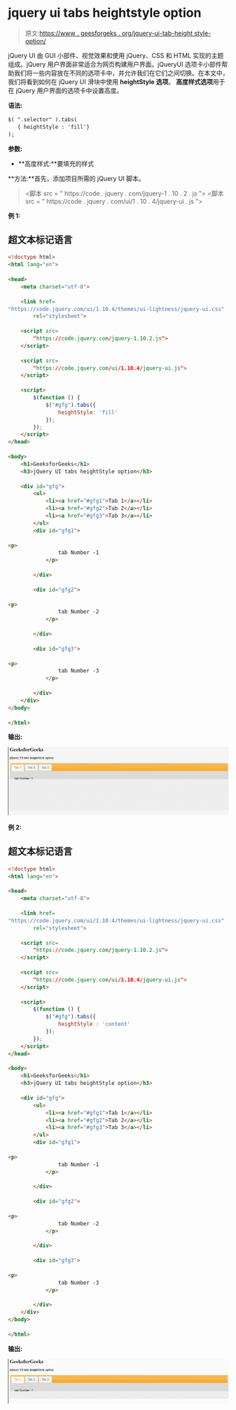 # jquery ui tabs heightstyle option

> 原文:[https://www . geesforgeks . org/jquery-ui-tab-height style-option/](https://www.geeksforgeeks.org/jquery-ui-tabs-heightstyle-option/)

jQuery UI 由 GUI 小部件、视觉效果和使用 jQuery、CSS 和 HTML 实现的主题组成。jQuery 用户界面非常适合为网页构建用户界面。jQueryUI 选项卡小部件帮助我们将一些内容放在不同的选项卡中，并允许我们在它们之间切换。在本文中，我们将看到如何在 jQuery UI 滑块中使用 **heightStyle 选项**。
**高度样式选项**用于在 jQuery 用户界面的选项卡中设置高度。

**语法:**

```html
$( ".selector" ).tabs(
   { heightStyle : 'fill'}
);
```

**参数:**

*   **高度样式:**要填充的样式

**方法:**首先，添加项目所需的 jQuery UI 脚本。

> <link href="“https://code.jquery.com/ui/1.10.4/themes/ui-lightness/jquery-ui.css”" rel="“stylesheet”">
> <脚本 src = " https://code . jquery . com/jquery-1 . 10 . 2 . js "></脚本>
> <脚本 src = " https://code . jquery . com/ui/1 . 10 . 4/jquery-ui . js "></脚本>

**例 1:**

## 超文本标记语言

```html
<!doctype html>
<html lang="en">

<head>
    <meta charset="utf-8">

    <link href=
"https://code.jquery.com/ui/1.10.4/themes/ui-lightness/jquery-ui.css"
        rel="stylesheet">

    <script src=
        "https://code.jquery.com/jquery-1.10.2.js">
    </script>

    <script src=
        "https://code.jquery.com/ui/1.10.4/jquery-ui.js">
    </script>

    <script>
        $(function () {
            $("#gfg").tabs({
                heightStyle: 'fill'
            });
        });
    </script>
</head>

<body>
    <h1>GeeksforGeeks</h1>
    <h3>jQuery UI tabs heightStyle option</h3>

    <div id="gfg">
        <ul>
            <li><a href="#gfg1">Tab 1</a></li>
            <li><a href="#gfg2">Tab 2</a></li>
            <li><a href="#gfg3">Tab 3</a></li>
        </ul>
        <div id="gfg1">

<p>
                tab Number -1
            </p>

        </div>

        <div id="gfg2">

<p>
                tab Number -2
            </p>

        </div>

        <div id="gfg3">

<p>
                tab Number -3
            </p>

        </div>
    </div>
</body>

</html>
```

**输出:**

![](img/847bc34866ef191dc83fb3e5d1d4e586.png)

**例 2:**

## 超文本标记语言

```html
<!doctype html>
<html lang="en">

<head>
    <meta charset="utf-8">

    <link href=
"https://code.jquery.com/ui/1.10.4/themes/ui-lightness/jquery-ui.css"
        rel="stylesheet">

    <script src=
        "https://code.jquery.com/jquery-1.10.2.js">
    </script>

    <script src=
        "https://code.jquery.com/ui/1.10.4/jquery-ui.js">
    </script>

    <script>
        $(function () {
            $("#gfg").tabs({
                heightStyle : 'content'
            });
        });
    </script>
</head>

<body>
    <h1>GeeksforGeeks</h1>
    <h3>jQuery UI tabs heightStyle option</h3>

    <div id="gfg">
        <ul>
            <li><a href="#gfg1">Tab 1</a></li>
            <li><a href="#gfg2">Tab 2</a></li>
            <li><a href="#gfg3">Tab 3</a></li>
        </ul>
        <div id="gfg1">

<p>
                tab Number -1
            </p>

        </div>

        <div id="gfg2">

<p>
                tab Number -2
            </p>

        </div>

        <div id="gfg3">

<p>
                tab Number -3
            </p>

        </div>
    </div>
</body>

</html>
```

**输出:**

![](img/c6dbe1d337086ab13c19c0aef944db1b.png)